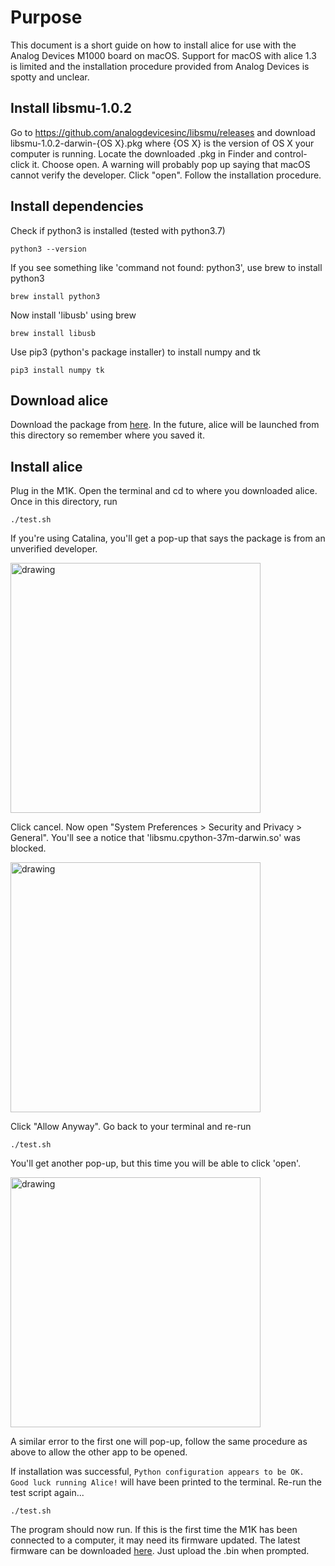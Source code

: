 # Purpose
This document is a short guide on how to install alice for use with the Analog Devices M1000 board on macOS. Support for macOS with alice 1.3 is limited and the installation procedure provided from Analog Devices is spotty and unclear.  

## Install libsmu-1.0.2
Go to https://github.com/analogdevicesinc/libsmu/releases and  download libsmu-1.0.2-darwin-{OS X}.pkg where {OS X} is the version of OS X your computer is running. Locate the downloaded .pkg in Finder and control-click it. Choose open. A warning will probably pop up saying that macOS cannot verify the developer. Click "open".
Follow the installation procedure.

## Install dependencies
Check if python3 is installed (tested with python3.7)

```python3 --version```

If you see something like 'command not found: python3', use brew to install python3

```brew install python3```

Now install 'libusb' using brew

```brew install libusb```

Use pip3 (python's package installer) to install numpy and tk

```pip3 install numpy tk```

## Download alice
Download the package from [here](https://canvas.ucdavis.edu/courses/475222/files/folder/Course%20Software/Alice%20Suite%20for%20ALALM1000). In the future, alice will be launched from this directory so remember where you saved it.

## Install alice
Plug in the M1K. Open the terminal and cd to where you downloaded alice. Once in this directory, run

```./test.sh```

If you're using Catalina, you'll get a pop-up that says the package is from an unverified developer.

<img src="img/first_error.png" alt="drawing" width="400"/>

Click cancel. Now open "System Preferences > Security and Privacy > General". You'll see a notice that 'libsmu.cpython-37m-darwin.so' was blocked.

<img src="img/allow_anyway_in_settings.png" alt="drawing" width="400"/>

Click "Allow Anyway".
Go back to your terminal and re-run

```./test.sh```

You'll get another pop-up, but this time you will be able to click 'open'.

<img src="img/open.png" alt="drawing" width="400"/>

A similar error to the first one will pop-up, follow the same procedure as above to allow the other app to be opened.

If installation was successful, `Python configuration appears to be OK.  Good luck running Alice!` will have been printed to the terminal. Re-run the test script again...

```./test.sh```

The program should now run. If this is the first time the M1K has been connected to a computer, it may need its firmware updated. The latest firmware can be downloaded [here](https://github.com/analogdevicesinc/m1k-fw/releases/tag/v2.1). Just upload the .bin when prompted.

